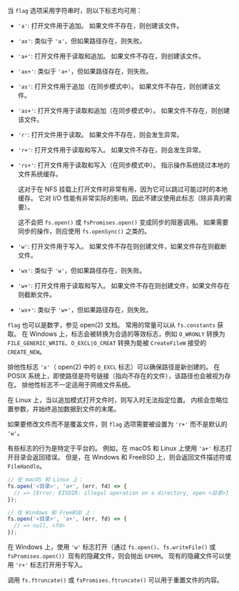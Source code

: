 
当 `flag` 选项采用字符串时，则以下标志均可用：

* `'a'`: 打开文件用于追加。
  如果文件不存在，则创建该文件。

* `'ax'`: 类似于 `'a'`，但如果路径存在，则失败。

* `'a+'`: 打开文件用于读取和追加。
  如果文件不存在，则创建该文件。

* `'ax+'`: 类似于 `'a+'`，但如果路径存在，则失败。

* `'as'`: 打开文件用于追加（在同步模式中）。
  如果文件不存在，则创建该文件。

* `'as+'`: 打开文件用于读取和追加（在同步模式中）。
  如果文件不存在，则创建该文件。

* `'r'`: 打开文件用于读取。
  如果文件不存在，则会发生异常。

* `'r+'`: 打开文件用于读取和写入。
  如果文件不存在，则会发生异常。

* `'rs+'`: 打开文件用于读取和写入（在同步模式中）。
  指示操作系统绕过本地的文件系统缓存。
  
  这对于在 NFS 挂载上打开文件时非常有用，因为它可以跳过可能过时的本地缓存。
  它对 I/O 性能有非常实际的影响，因此不建议使用此标志（除非真的需要）。

  这不会把 `fs.open()` 或 `fsPromises.open()` 变成同步的阻塞调用。
  如果需要同步的操作，则应使用 `fs.openSync()` 之类的。

* `'w'`: 打开文件用于写入。
  如果文件不存在则创建文件，如果文件存在则截断文件。

* `'wx'`: 类似于 `'w'`，但如果路径存在，则失败。

* `'w+'`: 打开文件用于读取和写入。
  如果文件不存在则创建文件，如果文件存在则截断文件。

* `'wx+'`: 类似于 `'w+'`，但如果路径存在，则失败。

`flag` 也可以是数字，参见 open(2) 文档。
常用的常量可以从 `fs.constants` 获取。
在 Windows 上，标志会被转换为合适的等效标志，例如 `O_WRONLY` 转换为 `FILE_GENERIC_WRITE`、`O_EXCL|O_CREAT` 转换为能被 `CreateFileW` 接受的 `CREATE_NEW`。

排他性标志 `'x'`（ open(2) 中的 `O_EXCL` 标志）可以确保路径是新创建的。
在 POSIX 系统上，即使路径是符号链接（指向不存在的文件），该路径也会被视为存在。
排他性标志不一定适用于网络文件系统。

在 Linux 上，当以追加模式打开文件时，则写入时无法指定位置。
内核会忽略位置参数，并始终追加数据到文件的末尾。

如果要修改文件而不是覆盖文件，则 `flag` 选项需要被设置为 `'r+'` 而不是默认的 `'w'`。

有些标志的行为是特定于平台的。
例如，在 macOS 和 Linux 上使用 `'a+'` 标志打开目录会返回错误。
但是，在 Windows 和 FreeBSD 上，则会返回文件描述符或 `FileHandle`。

```js
// 在 macOS 和 Linux 上：
fs.open('<目录>', 'a+', (err, fd) => {
  // => [Error: EISDIR: illegal operation on a directory, open <目录>]
});

// 在 Windows 和 FreeBSD 上：
fs.open('<目录>', 'a+', (err, fd) => {
  // => null, <fd>
});
```

在 Windows 上，使用 `'w'` 标志打开（通过 `fs.open()`、`fs.writeFile()` 或 `fsPromises.open()`）现有的隐藏文件，则会抛出 `EPERM`。
现有的隐藏文件可以使用 `'r+'` 标志打开用于写入。

调用 `fs.ftruncate()` 或 `fsPromises.ftruncate()` 可以用于重置文件的内容。

